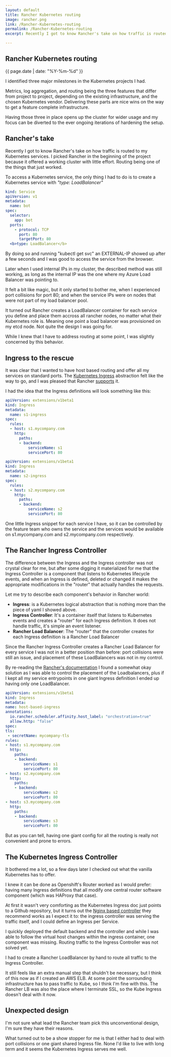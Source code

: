 ```yaml
---
layout: default
title: Rancher Kubernetes routing
image: rancher.png
link: /Rancher-Kubernetes-routing
permalink: /Rancher-Kubernetes-routing
excerpt: Recently I got to know Rancher's take on how traffic is routed to my Kubernetes services. I picked Rancher in the beginning of the project because it offered a working cluster with little effort. Routing being one of the things that just worked.

---
```


## Rancher Kubernetes routing
{{ page.date | date: "%Y-%m-%d" }}

I identified three major milestones in the Kubernetes projects I had. 

Metrics, log aggregation, and routing being the three features that differ from project to project, depending on the 
existing infrastructure, and the chosen Kubernetes vendor. Delivering these parts are nice wins on the way to get a feature complete infrastructure. 
 
Having those three in place opens up the cluster for wider usage and my focus can be diverted to the ever ongoing iterations of hardening the setup.

## Rancher's take

Recently I got to know Rancher's take on how traffic is routed to my Kubernetes services. I picked Rancher in the beginning of the project because it offered a working cluster with little effort. Routing being one of the things that just worked.

To access a Kubernetes service, the only thing I had to do is to create a Kubernetes service with *"type: LoadBalancer"*

```yml
kind: Service
apiVersion: v1
metadata:
  name: bot
spec:
  selector:
    app: bot
  ports:
    - protocol: TCP
      port: 80
      targetPort: 80
  <b>type: LoadBalancer</b>
```

By doing so and running "kubectl get svc" an EXTERNAL-IP showed up after a few seconds and I was good to access the service from the browser. 

Later when I used internal IPs in my cluster, the described method was still working, as long as the internal IP was the one where my Azure Load Balancer was pointing to. 

It felt a bit like magic, but it only started to bother me, when I experienced port collisions for port 80; and when the service IPs were on nodes that were not part of my load balancer pool.
 
It turned out Rancher creates a LoadBalancer container for each service you define and place them accross all rancher nodes, no matter what their Kubernetes role is. Meaning one point a load balancer was provisioned on my etcd node. Not quite the design I was going for.

While I knew that I have to address routing at some point, I was slightly concerned by this behavior.

## Ingress to the rescue

It was clear that I wanted to have host based routing and offer all my services on standard ports. The [Kubernetes Ingress](https://kubernetes.io/docs/concepts/services-networking/ingress/#name-based-virtual-hosting) abstraction felt like the way to go, and I was pleased that Rancher [supports](https://docs.rancher.com/rancher/v1.3/en/kubernetes/ingress/) it.

I had the idea that the Ingress definitions will look something like this:

```yml
apiVersion: extensions/v1beta1
kind: Ingress
metadata:
  name: s1-ingress
spec:
  rules:
  - host: s1.mycompany.com
    http:
      paths:
      - backend:
          serviceName: s1
          servicePort: 80
```

```yml
apiVersion: extensions/v1beta1
kind: Ingress
metadata:
  name: s2-ingress
spec:
  rules:
  - host: s2.mycompany.com
    http:
      paths:
      - backend:
          serviceName: s2
          servicePort: 80
```

One little Ingress snippet for each service I have, so it can be controlled by the feature team who owns the service and the services would be available on s1.mycompany.com and s2.mycompany.com respectively.

## The Rancher Ingress Controller

The difference between the Ingress and the Ingress controller was not crystal clear for me, but after some digging it materialized for me that the Ingress Controller is a component that listens to Kubernetes lifecycle events, and when an Ingress is defined, deleted or changed it makes the appropriate modifications in the "router" that actually handles the requests.

Let me try to describe each component's behavior in Rancher world:

* **Ingress**: is a Kubernetes logical abstraction that is nothing more than the piece of yaml I showed above.
* **Ingress Controller**: It's a container itself that listens to Kubernetes events and creates a "router" for each Ingress definition. It does not handle traffic, it's simple an event listener.
* **Rancher Load Balancer**: The "router" that the controller creates for each Ingress definition is a Rancher Load Balancer

Since the Rancher Ingress Controller creates a Rancher Load Balancer for every service I was not in a better position than before: port collisions were still an issue, and placement of these LoadBalancers was not in my control.

By re-reading the [Rancher's documentation](https://docs.rancher.com/rancher/v1.3/en/kubernetes/ingress/) I found a somewhat okay solution as I was able to control the placement of the Loadbalancers, plus if I kept all my service entrypoints in one giant Ingress definition I ended up having only one LoadBalancer.
 
```yml
apiVersion: extensions/v1beta1
kind: Ingress
metadata:
name: host-based-ingress
annotations:
  io.rancher.scheduler.affinity.host_label: "orchestration=true"
  allow.http: "false"
spec:
tls:
 - secretName: mycompany-tls
rules:
- host: s1.mycompany.com
  http:
    paths:
    - backend:
        serviceName: s1
        servicePort: 80
- host: s2.mycompany.com
  http:
    paths:
    - backend:
        serviceName: s2
        servicePort: 80
- host: s3.mycompany.com
  http:
    paths:
    - backend:
        serviceName: s3
        servicePort: 80
```

But as you can tell, having one giant config for all the routing is really not convenient and prone to errors.

## The Kubernetes Ingress Controller

It bothered me a lot, so a few days later I checked out what the vanilla Kubernetes has to offer. 

I knew it can be done as Openshift's Router worked as I would prefer: having many Ingress definitions that all modify one central router software component (which was HAProxy that case).

At first it wasn't very comforting as the Kubernetes Ingress doc just points to a Github repository, but it turns out the [Nginx based controller](https://github.com/kubernetes/ingress/tree/master/controllers/nginx) they recommend works as I expect it to: the ingress controller was serving the traffic itself, and I could define an Ingress per Service.

I quickly deployed the default backend and the controller and while I was able to follow the virtual host changes within the ingress container, one component was missing. Routing traffic to the Ingress Controller was not solved yet. 

I had to create a Rancher LoadBalancer by hand to route all traffic to the Ingress Controller. 

It still feels like an extra manual step that shuldn't be necessary, but I think of this now as if I created an AWS ELB. At some point the sorrounding infrastructure has to pass traffic to Kube, so I think I'm fine with this.
The Rancher LB was also the place where I terminate SSL, so the Kube Ingress doesn't deal with it now.

## Unexpected design

I'm not sure what lead the Rancher team pick this unconventional design, I'm sure they have their reasons. 

What turned out to be a show stopper for me is that I either had to deal with port collisions or one giant shared Ingress file. None I'd like to live with long term and it seems the Kubernetes Ingress serves me well.
